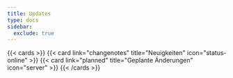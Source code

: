 ```yaml
---
title: Updates
type: docs
sidebar:
  exclude: true
---
```


{{< cards >}}
{{< card link="changenotes" title="Neuigkeiten" icon="status-online" >}}
{{< card link="planned" title="Geplante Änderungen" icon="server" >}}
{{< /cards >}}
